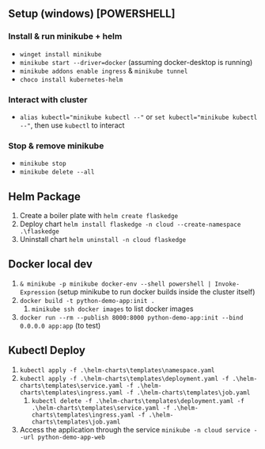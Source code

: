 


## Setup (windows) [POWERSHELL]
### Install & run minikube + helm
- `winget install minikube`
- `minikube start --driver=docker` (assuming docker-desktop is running)
- `minikube addons enable ingress` & `minikube tunnel`
- `choco install kubernetes-helm`

### Interact with cluster
- `alias kubectl="minikube kubectl --"` or `set kubectl="minikube kubectl --"`, then use `kubectl` to interact

### Stop & remove minikube
- `minikube stop`
- `minikube delete --all`

## Helm Package
1. Create a boiler plate with `helm create flaskedge`
2. Deploy chart `helm install flaskedge -n cloud --create-namespace .\flaskedge`
3. Uninstall chart `helm uninstall -n cloud flaskedge`


## Docker local dev
1. `& minikube -p minikube docker-env --shell powershell | Invoke-Expression` (setup minikube to run docker builds inside the cluster itself)
2. `docker build -t python-demo-app:init .`
   1. `minikube ssh docker images` to list docker images
3. `docker run --rm --publish 8000:8000 python-demo-app:init --bind 0.0.0.0 app:app` (to test)

## Kubectl Deploy
1. `kubectl apply -f .\helm-charts\templates\namespace.yaml`
2. `kubectl apply -f .\helm-charts\templates\deployment.yaml -f .\helm-charts\templates\service.yaml -f .\helm-charts\templates\ingress.yaml -f .\helm-charts\templates\job.yaml`
   1. `kubectl delete -f .\helm-charts\templates\deployment.yaml -f .\helm-charts\templates\service.yaml -f .\helm-charts\templates\ingress.yaml -f .\helm-charts\templates\job.yaml`
3. Access the application through the service `minikube -n cloud service --url python-demo-app-web`